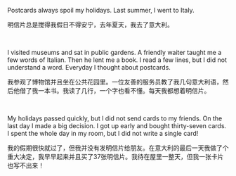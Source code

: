 Postcards always spoil my holidays. Last summer, I went to Italy.

明信片总是搅得我假日不得安宁，去年夏天，我去了意大利。

    



I visited museums and sat in public gardens. A friendly waiter taught me a few words of Italian. Then he lent me a book. I read a few lines, but I did not understand a word. Everyday I thought about postcards.

我参观了博物馆并且坐在公共花园里。一位友善的服务员教了我几句意大利语，然后他借了我一本书。我读了几行，一个字也看不懂。每天我都想着明信片。 

    



My holidays passed quickly, but I did not send cards to my friends. On the last day I made a big decision. I got up early and bought thirty-seven cards. I spent the whole day in my room, but I did not write a single card!

我的假期很快就过了，但我并没有发明信片给朋友。在意大利的最后一天我做了个重大决定，我早早起来并且买了37张明信片。我待在屋里一整天，但我一张卡片也写不出来！
